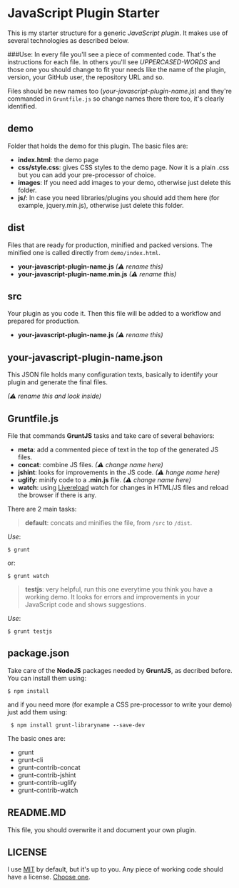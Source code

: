 JavaScript Plugin Starter
===

This is my starter structure for a generic *JavaScript plugin*. It makes use of several technologies as described below.

###Use:
In every file you'll see a piece of commented code. That's the instructions for each file. In others you'll see *UPPERCASED-WORDS* and those one you should change to fit your needs like the name of the plugin, version, your GitHub user, the repository URL and so. 

Files should be new names too (*your-javascript-plugin-name.js*) and they're commanded in `Gruntfile.js` so change names there there too, it's clearly identified.

demo
--
Folder that holds the demo for this plugin. The basic files are:

- **index.html**: the demo page
- **css/style.css**: gives CSS styles to the demo page. Now it is a plain .css but you can add your pre-processor of choice.
- **images**: If you need add images to your demo, otherwise just delete this folder.
- **js/**: In case you need libraries/plugins you should add them here (for example, jquery.min.js), otherwise just delete this folder.

dist
--
Files that are ready for production, minified and packed versions. The minified one is called directly from `demo/index.html`.

- **your-javascript-plugin-name.js** *(&#9888; rename this)*
- **your-javascript-plugin-name.min.js** *(&#9888; rename this)*

src
--
Your plugin as you code it. Then this file will be added to a workflow and prepared for production.

- **your-javascript-plugin-name.js** *(&#9888; rename this)*

your-javascript-plugin-name.json
--
This JSON file holds many configuration texts, basically to identify your plugin and generate the final files.

*(&#9888; rename this and look inside)*

Gruntfile.js
--

File that commands **GruntJS** tasks and take care of several behaviors:

- **meta**: add a commented piece of text in the top of the generated JS files.
- **concat**: combine JS files. *(&#9888; change name here)*
- **jshint**: looks for improvements in the JS code. *(&#9888; hange name here)*
- **uglify**: minify code to a **.min.js** file. *(&#9888; change name here)*
- **watch**: using [Livereload](https://chrome.google.com/webstore/detail/livereload/jnihajbhpnppcggbcgedagnkighmdlei) watch for changes in HTML/JS files and reload the browser if there is any.

There are 2 main tasks:

> **default**: concats and minifies the file, from `/src` to `/dist`.

*Use*:
	
	$ grunt
	
or:

	$ grunt watch
	
> **testjs**: very helpful, run this one everytime you think you have a working demo. It looks for errors and improvements in your JavaScript code and shows suggestions.

*Use*:
	
	$ grunt testjs


package.json
--

Take care of the **NodeJS** packages needed by **GruntJS**, as decribed before. You can install them using: 

	$ npm install

and if you need more (for example a CSS pre-processor to write your demo) just add them using:
	
	 $ npm install grunt-libraryname --save-dev

The basic ones are:

- grunt
- grunt-cli
- grunt-contrib-concat
- grunt-contrib-jshint
- grunt-contrib-uglify
- grunt-contrib-watch

README.MD
--

This file, you should overwrite it and document your own plugin.

LICENSE
--

I use [MIT](http://opensource.org/licenses/MIT) by default, but it's up to you. Any piece of working code should have a license. [Choose one](http://en.wikipedia.org/wiki/Comparison_of_free_and_open-source_software_licenses#General_comparison).

